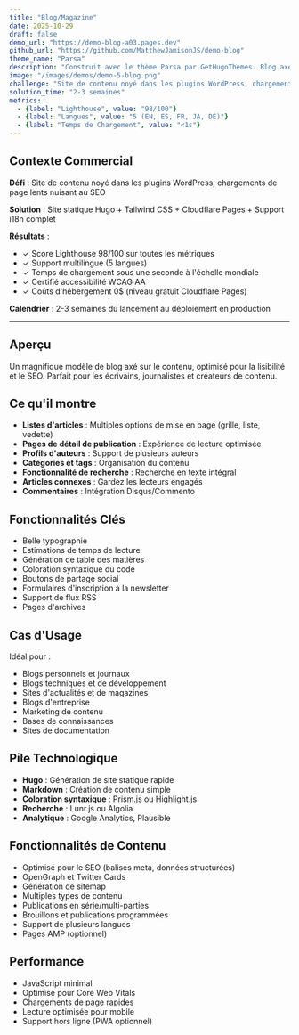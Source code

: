 ```yaml
---
title: "Blog/Magazine"
date: 2025-10-29
draft: false
demo_url: "https://demo-blog-a03.pages.dev"
github_url: "https://github.com/MatthewJamisonJS/demo-blog"
theme_name: "Parsa"
description: "Construit avec le thème Parsa par GetHugoThemes. Blog axé sur le contenu avec une excellente typographie, expérience de lecture et optimisation SEO."
image: "/images/demos/demo-5-blog.png"
challenge: "Site de contenu noyé dans les plugins WordPress, chargements de page lents nuisant au SEO"
solution_time: "2-3 semaines"
metrics:
  - {label: "Lighthouse", value: "98/100"}
  - {label: "Langues", value: "5 (EN, ES, FR, JA, DE)"}
  - {label: "Temps de Chargement", value: "<1s"}
---
```


## Contexte Commercial

**Défi** : Site de contenu noyé dans les plugins WordPress, chargements de page lents nuisant au SEO

**Solution** : Site statique Hugo + Tailwind CSS + Cloudflare Pages + Support i18n complet

**Résultats** :
- ✓ Score Lighthouse 98/100 sur toutes les métriques
- ✓ Support multilingue (5 langues)
- ✓ Temps de chargement sous une seconde à l'échelle mondiale
- ✓ Certifié accessibilité WCAG AA
- ✓ Coûts d'hébergement 0$ (niveau gratuit Cloudflare Pages)

**Calendrier** : 2-3 semaines du lancement au déploiement en production

---

## Aperçu

Un magnifique modèle de blog axé sur le contenu, optimisé pour la lisibilité et le SEO. Parfait pour les écrivains, journalistes et créateurs de contenu.

## Ce qu'il montre

- **Listes d'articles** : Multiples options de mise en page (grille, liste, vedette)
- **Pages de détail de publication** : Expérience de lecture optimisée
- **Profils d'auteurs** : Support de plusieurs auteurs
- **Catégories et tags** : Organisation du contenu
- **Fonctionnalité de recherche** : Recherche en texte intégral
- **Articles connexes** : Gardez les lecteurs engagés
- **Commentaires** : Intégration Disqus/Commento

## Fonctionnalités Clés

- Belle typographie
- Estimations de temps de lecture
- Génération de table des matières
- Coloration syntaxique du code
- Boutons de partage social
- Formulaires d'inscription à la newsletter
- Support de flux RSS
- Pages d'archives

## Cas d'Usage

Idéal pour :
- Blogs personnels et journaux
- Blogs techniques et de développement
- Sites d'actualités et de magazines
- Blogs d'entreprise
- Marketing de contenu
- Bases de connaissances
- Sites de documentation

## Pile Technologique

- **Hugo** : Génération de site statique rapide
- **Markdown** : Création de contenu simple
- **Coloration syntaxique** : Prism.js ou Highlight.js
- **Recherche** : Lunr.js ou Algolia
- **Analytique** : Google Analytics, Plausible

## Fonctionnalités de Contenu

- Optimisé pour le SEO (balises meta, données structurées)
- OpenGraph et Twitter Cards
- Génération de sitemap
- Multiples types de contenu
- Publications en série/multi-parties
- Brouillons et publications programmées
- Support de plusieurs langues
- Pages AMP (optionnel)

## Performance

- JavaScript minimal
- Optimisé pour Core Web Vitals
- Chargements de page rapides
- Lecture optimisée pour mobile
- Support hors ligne (PWA optionnel)
